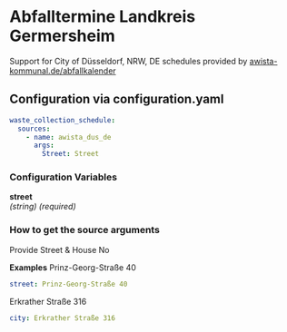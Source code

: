 # Abfalltermine Landkreis Germersheim

Support for City of Düsseldorf, NRW, DE schedules provided by [awista-kommunal.de/abfallkalender](https://www.awista-kommunal.de/abfallkalender)

## Configuration via configuration.yaml

```yaml
waste_collection_schedule:
  sources:
    - name: awista_dus_de
      args:
        Street: Street
```

### Configuration Variables

**street**  
*(string) (required)*

### How to get the source arguments
Provide Street & House No

**Examples**
Prinz-Georg-Straße 40

```yaml
street: Prinz-Georg-Straße 40
```

Erkrather Straße 316

```yaml
city: Erkrather Straße 316
```
